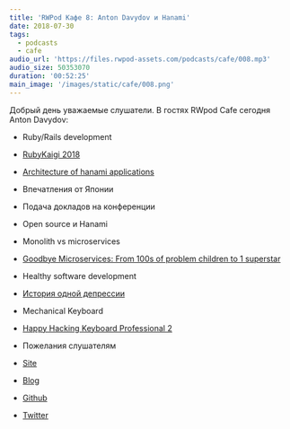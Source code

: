 ```yaml
---
title: 'RWPod Кафе 8: Anton Davydov и Hanami'
date: 2018-07-30
tags:
  - podcasts
  - cafe
audio_url: 'https://files.rwpod-assets.com/podcasts/cafe/008.mp3'
audio_size: 50353070
duration: '00:52:25'
main_image: '/images/static/cafe/008.png'
---
```


Добрый день уважаемые слушатели. В гостях RWpod Cafe сегодня Anton Davydov:

- Ruby/Rails development
- [RubyKaigi 2018](https://rubykaigi.org/2018)
- [Architecture of hanami applications](https://rubykaigi.org/2018/presentations/anton_davydov.html#may31)
- Впечатления от Японии
- Подача докладов на конференции
- Open source и Hanami
- Monolith vs microservices
- [Goodbye Microservices: From 100s of problem children to 1 superstar](https://segment.com/blog/goodbye-microservices/)
- Healthy software development
- [История одной депрессии](https://tonsky.livejournal.com/317265.html)
- Mechanical Keyboard
- [Happy Hacking Keyboard Professional 2](https://www.hhkeyboard.com/)
- Пожелания слушателям

- [Site](http://davydovanton.com/)
- [Blog](http://blog.davydovanton.com/)
- [Github](https://github.com/davydovanton)
- [Twitter](https://twitter.com/anton_davydov)
